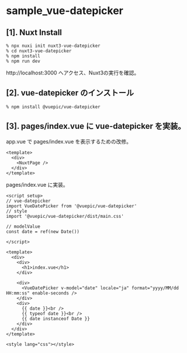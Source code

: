 # sample_vue-datepicker


## [1]. Nuxt Install

```
% npx nuxi init nuxt3-vue-datepicker
% cd nuxt3-vue-datepicker
% npm install
% npm run dev
```

http://localhost:3000 へアクセス、Nuxt3の実行を確認。



## [2]. vue-datepicker のインストール

```
% npm install @vuepic/vue-datepicker
```



## [3]. pages/index.vue に vue-datepicker を実装。

app.vue で pages/index.vue を表示するための改修。

```app.vue
<template>
  <div>
    <NuxtPage />
  </div>
</template>
```

pages/index.vue に実装。

```pages/index.vue
<script setup>
// vue-datepicker
import VueDatePicker from '@vuepic/vue-datepicker'
// style
import '@vuepic/vue-datepicker/dist/main.css'

// modelValue
const date = ref(new Date())

</script>

<template>
  <div>
    <div>
      <h1>index.vue</h1>
    </div>

    <div>
      <VueDatePicker v-model="date" locale="ja" format="yyyy/MM/dd HH:mm:ss" enable-seconds />
    </div>
    <div>
      {{ date }}<br />
      {{ typeof date }}<br />
      {{ date instanceof Date }}
    </div>
  </div>
</template>

<style lang="css"></style>

```



